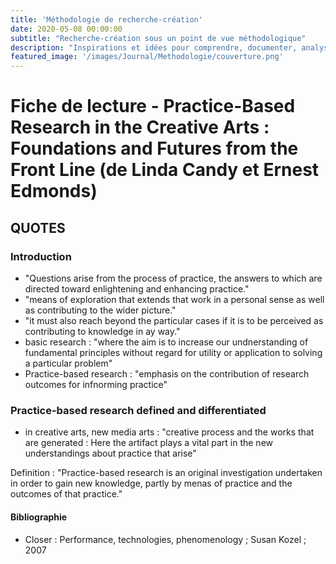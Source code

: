 ```yaml
---
title: 'Méthodologie de recherche-création'
date: 2020-05-08 00:00:00
subtitle: "Recherche-création sous un point de vue méthodologique"
description: "Inspirations et idées pour comprendre, documenter, analyser et pratiquer la recherche-création dans les arts"
featured_image: '/images/Journal/Methodologie/couverture.png'
---
```


# Fiche de lecture - Practice-Based Research in the Creative Arts : Foundations and Futures from the Front Line (de Linda Candy et Ernest Edmonds)

## QUOTES

### Introduction

- "Questions arise from  the process of practice, the answers to which are directed toward enlightening and enhancing practice."
- "means of exploration that extends that work in a personal sense as well as contributing to the wider picture."
- "it must also reach beyond the particular cases if it is to be perceived as contributing to knowledge in ay way."
- basic research : "where the aim is to increase our undnerstanding of fundamental principles without regard for utility or application to solving a particular problem"
- Practice-based research : "emphasis on the contribution of research outcomes for infnorming practice"

### Practice-based research defined and differentiated

- in creative arts, new media arts : "creative process and the works that are generated : Here the artifact plays a vital part in the new understandings about practice that arise"

Definition : "Practice-based research is an original investigation undertaken in order to gain new knowledge, partly by menas of practice and the outcomes of that practice."


#### Bibliographie

* Closer : Performance, technologies, phenomenology ; Susan Kozel ; 2007

